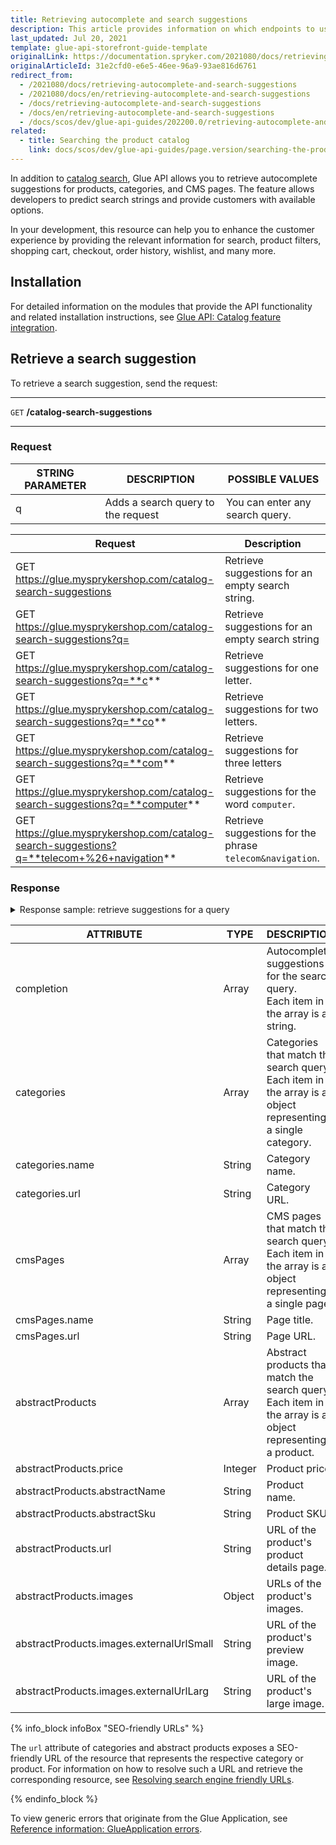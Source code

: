 ```yaml
---
title: Retrieving autocomplete and search suggestions
description: This article provides information on which endpoints to use to get search and auto-completion suggestions for your products, categories, and CMS fields.
last_updated: Jul 20, 2021
template: glue-api-storefront-guide-template
originalLink: https://documentation.spryker.com/2021080/docs/retrieving-autocomplete-and-search-suggestions
originalArticleId: 31e2cfd0-e6e5-46ee-96a9-93ae816d6761
redirect_from:
  - /2021080/docs/retrieving-autocomplete-and-search-suggestions
  - /2021080/docs/en/retrieving-autocomplete-and-search-suggestions
  - /docs/retrieving-autocomplete-and-search-suggestions
  - /docs/en/retrieving-autocomplete-and-search-suggestions
  - /docs/scos/dev/glue-api-guides/202200.0/retrieving-autocomplete-and-search-suggestions.html
related:
  - title: Searching the product catalog
    link: docs/scos/dev/glue-api-guides/page.version/searching-the-product-catalog.html
---
```


In addition to [catalog search](/docs/scos/dev/glue-api-guides/{{page.version}}/searching-the-product-catalog.html), Glue API allows you to retrieve autocomplete suggestions for products, categories, and CMS pages. The feature allows developers to predict search strings and provide customers with available options.

In your development, this resource can help you to enhance the customer experience by providing the relevant information for search, product filters, shopping cart, checkout, order history, wishlist, and many more.

## Installation

For detailed information on the modules that provide the API functionality and related installation instructions, see [Glue API: Catalog feature integration](/docs/pbc/all/product-information-management/{{page.version}}/base-shop/install-and-upgrade/install-glue-api/install-the-catalog-glue-api.html).

## Retrieve a search suggestion

To retrieve a search suggestion, send the request:

***
`GET` **/catalog-search-suggestions**
***

### Request

| STRING PARAMETER | DESCRIPTION | POSSIBLE VALUES |
| --- | --- | --- |
| q | Adds a search query to the request | You can enter any search query. |

| Request | Description |
| --- | --- |
| GET https://glue.mysprykershop.com/catalog-search-suggestions | Retrieve suggestions for an empty search string. |
| GET https://glue.mysprykershop.com/catalog-search-suggestions?q= | Retrieve suggestions for an empty search string |
| GET https://glue.mysprykershop.com/catalog-search-suggestions?q=**c** | Retrieve suggestions for one letter. |
| GET https://glue.mysprykershop.com/catalog-search-suggestions?q=**co** | Retrieve suggestions for two letters. |
| GET https://glue.mysprykershop.com/catalog-search-suggestions?q=**com** | Retrieve suggestions for three letters |
| GET https://glue.mysprykershop.com/catalog-search-suggestions?q=**computer** | Retrieve suggestions for the word `computer`. |
| GET https://glue.mysprykershop.com/catalog-search-suggestions?q=**telecom+%26+navigation** | Retrieve suggestions for the phrase `telecom&navigation`. |

### Response

<details>
<summary markdown='span'>Response sample: retrieve suggestions for a query</summary>

```json
{
    "data": [
        {
            "type": "catalog-search-suggestions",
            "id": null,
            "attributes": {
                "completion": [
                    "sony xperia z3 compact",
                    "computer"
                ],
                "categories": [
                    {
                        "name": "Computer",
                        "url": "/en/computer"
                    }
                ],
                "cmsPages": [
                    {
                        "name": "GTC",
                        "url": "/en/gtc"
                    },
                    {
                        "name": "Imprint",
                        "url": "/en/imprint"
                    },
                    {
                        "name": "Data Privacy",
                        "url": "/en/privacy"
                    }
                ],
                "abstractProducts": [
                    {
                        "price": 25584,
                        "abstractName": "Sony Xperia Z3 Compact",
                        "abstractSku": "078",
                        "url": "/en/sony-xperia-z3-compact-78",
                        "images": [
                            {
                                "externalUrlSmall": "https://images.icecat.biz/img/norm/medium/24602396-8292.jpg",
                                "externalUrlLarge": "https://images.icecat.biz/img/norm/high/24602396-8292.jpg"
                            }
                        ]
                    },
                    {
                        "price": 35711,
                        "abstractName": "Sony Xperia Z3 Compact",
                        "abstractSku": "076",
                        "url": "/en/sony-xperia-z3-compact-76",
                        "images": [
                            {
                                "externalUrlSmall": "https://images.icecat.biz/img/norm/medium/24394207-3552.jpg",
                                "externalUrlLarge": "https://images.icecat.biz/img/norm/high/24394207-3552.jpg"
                            }
                        ]
                    },
                    {
                        "price": 14554,
                        "abstractName": "Sony Xperia Z3 Compact",
                        "abstractSku": "077",
                        "url": "/en/sony-xperia-z3-compact-77",
                        "images": [
                            {
                                "externalUrlSmall": "https://images.icecat.biz/img/norm/medium/24584210-216.jpg",
                                "externalUrlLarge": "https://images.icecat.biz/img/norm/high/24584210-216.jpg"
                            }
                        ]
                    },
                    {
                        "price": 15999,
                        "abstractName": "HP Z 440",
                        "abstractSku": "126",
                        "url": "/en/hp-z-440-126",
                        "images": [
                            {
                                "externalUrlSmall": "https://images.icecat.biz/img/gallery_mediums/32770169_3402944008.jpg",
                                "externalUrlLarge": "https://images.icecat.biz/img/gallery_mediums/32770169_3402944008.jpg"
                            }
                        ]
                    },
                    {
                        "price": 9080,
                        "abstractName": "HP Z 620",
                        "abstractSku": "127",
                        "url": "/en/hp-z-620-127",
                        "images": [
                            {
                                "externalUrlSmall": "https://images.icecat.biz/img/gallery_mediums/img_22828284_medium_1483352627_419_25017.jpg",
                                "externalUrlLarge": "https://images.icecat.biz/img/norm/high/22828284-8540.jpg"
                            }
                        ]
                    },
                    {
                        "price": 10680,
                        "abstractName": "HP 200 280 G1",
                        "abstractSku": "121",
                        "url": "/en/hp-200-280-g1-121",
                        "images": [
                            {
                                "externalUrlSmall": "https://images.icecat.biz/img/gallery_mediums/img_29406823_medium_1480596185_822_26035.jpg",
                                "externalUrlLarge": "https://images.icecat.biz/img/gallery_raw/29406823_8847.png"
                            }
                        ]
                    },
                    {
                        "price": 9999,
                        "abstractName": "Fujitsu CELSIUS M740",
                        "abstractSku": "116",
                        "url": "/en/fujitsu-celsius-m740-116",
                        "images": [
                            {
                                "externalUrlSmall": "https://images.icecat.biz/img/gallery_mediums/img_29743424_medium_1484036296_797_10191.jpg",
                                "externalUrlLarge": "https://images.icecat.biz/img/norm/high/29743424-7678.jpg"
                            }
                        ]
                    },
                    {
                        "price": 5448,
                        "abstractName": "Samsung Galaxy S4 Mini",
                        "abstractSku": "064",
                        "url": "/en/samsung-galaxy-s4-mini-64",
                        "images": [
                            {
                                "externalUrlSmall": "https://images.icecat.biz/img/norm/medium/23294027-3072.jpg",
                                "externalUrlLarge": "https://images.icecat.biz/img/norm/high/23294027-3072.jpg"
                            }
                        ]
                    },
                    {
                        "price": 19700,
                        "abstractName": "Samsung Galaxy S4 Mini",
                        "abstractSku": "063",
                        "url": "/en/samsung-galaxy-s4-mini-63",
                        "images": [
                            {
                                "externalUrlSmall": "https://images.icecat.biz/img/gallery_mediums/29231675_7943.jpg",
                                "externalUrlLarge": "https://images.icecat.biz/img/gallery/29231675_7943.jpg"
                            }
                        ]
                    },
                    {
                        "price": 19137,
                        "abstractName": "Acer Chromebook CB5-311",
                        "abstractSku": "135",
                        "url": "/en/acer-chromebook-cb5-311-135",
                        "images": [
                            {
                                "externalUrlSmall": "https://images.icecat.biz/img/gallery_mediums/img_29836399_medium_1480606969_3257_31346.jpg",
                                "externalUrlLarge": "https://images.icecat.biz/img/gallery/29836399_4420.jpg"
                            }
                        ]
                    }
                ]
            },
            "links": {
                "self": "https://glue.mysprykershop.com/catalog-search-suggestions?q=comp"
            }
        }
    ],
    "links": {
        "self": "https://glue.mysprykershop.com/catalog-search-suggestions?q=comp"
    }
}
```
</details>

| ATTRIBUTE | TYPE | DESCRIPTION |
| --- | --- | --- |
| completion | Array | Autocomplete suggestions for the search query. <br> Each item in the array is a string. |
| categories | Array | Categories that match the search query. <br> Each item in the array is an object representing a single category. |
| categories.name | String | Category name. |
| categories.url | String | Category URL. |
| cmsPages | Array | CMS pages that match the search query. <br> Each item in the array is an object representing a single page. |
| cmsPages.name | String | Page title. |
| cmsPages.url | String | Page URL. |
| abstractProducts | Array | Abstract products that match the search query. <br> Each item in the array is an object representing a product. |
| abstractProducts.price | Integer | Product price. |
| abstractProducts.abstractName | String | Product name. |
| abstractProducts.abstractSku | String | Product SKU. |
| abstractProducts.url | String | URL of the product's product details page. |
| abstractProducts.images | Object | URLs of the product's images. |
| abstractProducts.images.externalUrlSmall | String | URL of the product's preview image. |
| abstractProducts.images.externalUrlLarg | String | URL of the product's large image. |

{% info_block infoBox "SEO-friendly URLs" %}

The `url` attribute of categories and abstract products exposes a SEO-friendly URL of the resource that represents the respective category or product. For information on how to resolve such a URL and retrieve the corresponding resource, see [Resolving search engine friendly URLs](/docs/scos/dev/glue-api-guides/{{page.version}}/resolving-search-engine-friendly-urls.html).

{% endinfo_block %}

To view generic errors that originate from the Glue Application, see [Reference information: GlueApplication errors](/docs/scos/dev/glue-api-guides/{{page.version}}/reference-information-glueapplication-errors.html).
